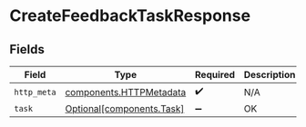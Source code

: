 # CreateFeedbackTaskResponse


## Fields

| Field                                                              | Type                                                               | Required                                                           | Description                                                        |
| ------------------------------------------------------------------ | ------------------------------------------------------------------ | ------------------------------------------------------------------ | ------------------------------------------------------------------ |
| `http_meta`                                                        | [components.HTTPMetadata](../../models/components/httpmetadata.md) | :heavy_check_mark:                                                 | N/A                                                                |
| `task`                                                             | [Optional[components.Task]](../../models/components/task.md)       | :heavy_minus_sign:                                                 | OK                                                                 |